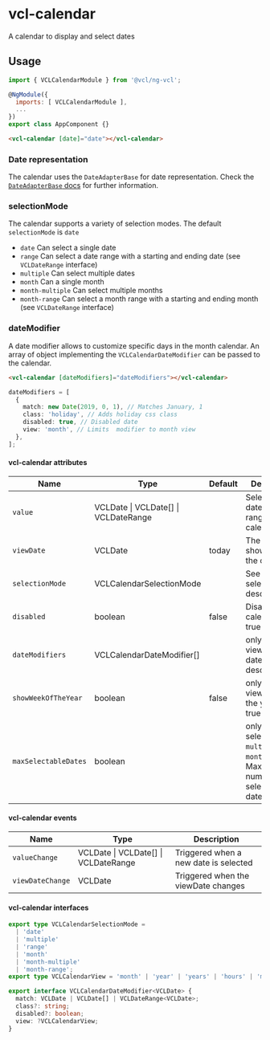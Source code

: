# vcl-calendar

A calendar to display and select dates

## Usage

```js
import { VCLCalendarModule } from '@vcl/ng-vcl';

@NgModule({
  imports: [ VCLCalendarModule ],
  ...
})
export class AppComponent {}
```

```html
<vcl-calendar [date]="date"></vcl-calendar>
```

### Date representation

The calendar uses the `DateAdapterBase` for date representation.
Check the [`DateAdapterBase` docs](#/dateadapter) for further information.

### selectionMode

The calendar supports a variety of selection modes. The default `selectionMode` is `date`

- `date` Can select a single date
- `range` Can select a date range with a starting and ending date (see `VCLDateRange` interface)
- `multiple` Can select multiple dates
- `month` Can a single month
- `month-multiple` Can select multiple months
- `month-range` Can select a month range with a starting and ending month (see `VCLDateRange` interface)

### dateModifier

A date modifier allows to customize specific days in the month calendar.
An array of object implementing the `VCLCalendarDateModifier` can be passed to the calendar.

```html
<vcl-calendar [dateModifiers]="dateModifiers"></vcl-calendar>
```

```ts
dateModifiers = [
  {
    match: new Date(2019, 0, 1), // Matches January, 1
    class: 'holiday', // Adds holiday css class
    disabled: true, // Disabled date
    view: 'month', // Limits  modifier to month view
  },
];
```

#### vcl-calendar attributes

| Name                 | Type                                          | Default | Description                                                                             |
| -------------------- | --------------------------------------------- | ------- | --------------------------------------------------------------------------------------- |
| `value`              | VCLDate \| VCLDate[] \| VCLDateRange<VCLDate> |         | Selected date(s)/date range in the calendar                                             |
| `viewDate`           | VCLDate                                       | today   | The currently shown date in the calendar                                                |
| `selectionMode`      | VCLCalendarSelectionMode                      |         | See selectionMode description                                                           |
| `disabled`           | boolean                                       | false   | Disables the calendar when true                                                         |
| `dateModifiers`      | VCLCalendarDateModifier[]                     |         | only `month` view: See dateModifier description                                         |
| `showWeekOfTheYear`  | boolean                                       | false   | only `month` view: Show of the year when true                                           |
| `maxSelectableDates` | boolean                                       |         | only for selectionMode `multiple` and `month-range`: Maximum number of selectable dates |

#### vcl-calendar events

| Name             | Type                                          | Description                           |
| ---------------- | --------------------------------------------- | ------------------------------------- |
| `valueChange`    | VCLDate \| VCLDate[] \| VCLDateRange<VCLDate> | Triggered when a new date is selected |
| `viewDateChange` | VCLDate                                       | Triggered when the viewDate changes   |

#### vcl-calendar interfaces

```ts
export type VCLCalendarSelectionMode =
  | 'date'
  | 'multiple'
  | 'range'
  | 'month'
  | 'month-multiple'
  | 'month-range';
export type VCLCalendarView = 'month' | 'year' | 'years' | 'hours' | 'minutes';

export interface VCLCalendarDateModifier<VCLDate> {
  match: VCLDate | VCLDate[] | VCLDateRange<VCLDate>;
  class?: string;
  disabled?: boolean;
  view: ?VCLCalendarView;
}
```
